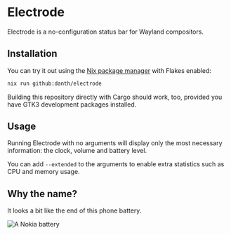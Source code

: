 # Electrode

Electrode is a no-configuration status bar for Wayland compositors.

## Installation

You can try it out using the [Nix package manager](https://nixos.org/) with
Flakes enabled:

```sh
nix run github:danth/electrode
```

Building this repository directly with Cargo should work, too, provided you
have GTK3 development packages installed.

## Usage

Running Electrode with no arguments will display only the most necessary
information: the clock, volume and battery level.

You can add `--extended` to the arguments to enable extra statistics such as
CPU and memory usage.

## Why the name?

It looks a bit like the end of this phone battery.

![A Nokia battery](https://i.stack.imgur.com/upgXL.jpg)
